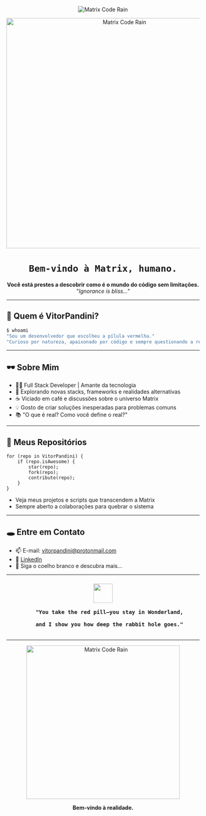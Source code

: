 <p align="center">
  <img src="https://media.giphy.com/media/26ufdipQqU2lhNA4g/giphy.gif" alt="Matrix Code Rain" />
</p>



<!--
         ███╗   ███╗ █████╗ ████████╗██████╗ ██╗██╗  ██╗
         ████╗ ████║██╔══██╗╚══██╔══╝██╔══██╗██║╚██╗██╔╝
         ██╔████╔██║███████║   ██║   ██████╔╝██║ ╚███╔╝ 
         ██║╚██╔╝██║██╔══██║   ██║   ██╔═══╝ ██║ ██╔██╗ 
         ██║ ╚═╝ ██║██║  ██║   ██║   ██║     ██║██╔╝ ██╗
         ╚═╝     ╚═╝╚═╝  ╚═╝   ╚═╝   ╚═╝     ╚═╝╚═╝  ╚═╝
                "There is no spoon."  
-->

<p align="center">
  <img src="https://raw.githubusercontent.com/ahmadawais/stuff/master/images/matrix.gif" alt="Matrix Code Rain" width="600"/>
</p>

<h1 align="center"><code>Bem-vindo à Matrix, humano.</code></h1>

<p align="center">
  <b>Você está prestes a descobrir como é o mundo do código sem limitações.</b><br>
  <i>"Ignorance is bliss..."</i>
</p>

---

## 💊 Quem é VitorPandini?

```bash
$ whoami
"Sou um desenvolvedor que escolheu a pílula vermelha."
"Curioso por natureza, apaixonado por código e sempre questionando a realidade."
```

---

## 🕶️ Sobre Mim

- 👨‍💻 Full Stack Developer | Amante da tecnologia
- 🔎 Explorando novas stacks, frameworks e realidades alternativas
- ☕ Viciado em café e discussões sobre o universo Matrix
- 💡 Gosto de criar soluções inesperadas para problemas comuns
- 📚 "O que é real? Como você define o real?"

---

## 💾 Meus Repositórios

```matrix
for (repo in VitorPandini) {
    if (repo.isAwesome) {
        star(repo);
        fork(repo);
        contribute(repo);
    }
}
```
- Veja meus projetos e scripts que transcendem a Matrix
- Sempre aberto a colaborações para quebrar o sistema

---

## 🕳️ Entre em Contato

- 📫 E-mail: [vitorpandini@protonmail.com](mailto:vitorpandini@protonmail.com)
- 💼 [LinkedIn](https://www.linkedin.com/in/vitorpandini/)
- 👾 Siga o coelho branco e descubra mais...

---

<h3 align="center">
  <img src="https://raw.githubusercontent.com/ahmadawais/stuff/master/images/green.gif" width="50"/>
  <br>
  <code>
    "You take the red pill—you stay in Wonderland,<br>
    and I show you how deep the rabbit hole goes."
  </code>
</h3>

---

<p align="center">
  <img src="https://raw.githubusercontent.com/ahmadawais/stuff/master/images/matrix.gif" alt="Matrix Code Rain" width="400"/>
</p>

<p align="center">
  <b>Bem-vindo à realidade.</b>
</p>
